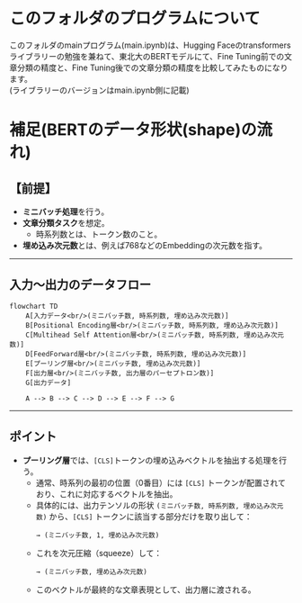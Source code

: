 # このフォルダのプログラムについて

このフォルダのmainプログラム(main.ipynb)は、Hugging Faceのtransformersライブラリーの勉強を兼ねて、東北大のBERTモデルにて、Fine Tuning前での文章分類の精度と、Fine Tuning後での文章分類の精度を比較してみたものになります。<br>
(ライブラリーのバージョンはmain.ipynb側に記載)





# 補足(BERTのデータ形状(shape)の流れ)

## 【前提】

- **ミニバッチ処理**を行う。
- **文章分類タスク**を想定。
  - 時系列数とは、トークン数のこと。
- **埋め込み次元数**とは、例えば768などのEmbeddingの次元数を指す。

---

## 入力〜出力のデータフロー

```mermaid
flowchart TD
    A[入力データ<br/>(ミニバッチ数, 時系列数, 埋め込み次元数)]
    B[Positional Encoding層<br/>(ミニバッチ数, 時系列数, 埋め込み次元数)]
    C[Multihead Self Attention層<br/>(ミニバッチ数, 時系列数, 埋め込み次元数)]
    D[FeedForward層<br/>(ミニバッチ数, 時系列数, 埋め込み次元数)]
    E[プーリング層<br/>(ミニバッチ数, 埋め込み次元数)]
    F[出力層<br/>(ミニバッチ数, 出力層のパーセプトロン数)]
    G[出力データ]

    A --> B --> C --> D --> E --> F --> G
```

---

## ポイント

- **プーリング層**では、`[CLS]`トークンの埋め込みベクトルを抽出する処理を行う。
  - 通常、時系列の最初の位置（0番目）には `[CLS]` トークンが配置されており、これに対応するベクトルを抽出。
  - 具体的には、出力テンソルの形状 `(ミニバッチ数, 時系列数, 埋め込み次元数)` から、`[CLS]` トークンに該当する部分だけを取り出して：
    ```
    → (ミニバッチ数, 1, 埋め込み次元数)
    ```
  - これを次元圧縮（squeeze）して：
    ```
    → (ミニバッチ数, 埋め込み次元数)
    ```
  - このベクトルが最終的な文章表現として、出力層に渡される。
